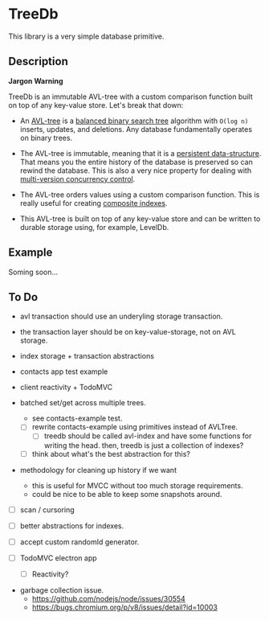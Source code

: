 # TreeDb

This library is a very simple database primitive.

## Description

**Jargon Warning**

TreeDb is an immutable AVL-tree with a custom comparison function built on top of any key-value store. Let's break that down:

- An [AVL-tree](https://en.wikipedia.org/wiki/AVL_tree) is a [balanced binary search tree](https://en.wikipedia.org/wiki/Self-balancing_binary_search_tree) algorithm with `O(log n)` inserts, updates, and deletions. Any database fundamentally operates on binary trees.

- The AVL-tree is immutable, meaning that it is a [persistent data-structure](https://en.wikipedia.org/wiki/Persistent_data_structure). That means you the entire history of the database is preserved so can rewind the database. This is also a very nice property for dealing with [multi-version concurrency control](https://en.wikipedia.org/wiki/Multiversion_concurrency_control).

- The AVL-tree orders values using a custom comparison function. This is really useful for creating [composite indexes](https://en.wikipedia.org/wiki/Composite_index_(database)).

- This AVL-tree is built on top of any key-value store and can be written to durable storage using, for example, LevelDb.

## Example

Soming soon...

## To Do



- avl transaction should use an underyling storage transaction.
- the transaction layer should be on key-value-storage, not on AVL storage.

- index storage + transaction abstractions
- contacts app test example
- client reactivity + TodoMVC

- batched set/get across multiple trees.
  - see contacts-example test.
  - [ ] rewrite contacts-example using primitives instead of AVLTree.
    - [ ] treedb should be called avl-index and have some functions for writing the head.
          then, treedb is just a collection of indexes?
  - [ ] think about what's the best abstraction for this?

- methodology for cleaning up history if we want
  - this is useful for MVCC without too much storage requirements.
  - could be nice to be able to keep some snapshots around.

- [ ] scan / cursoring
- [ ] better abstractions for indexes.

- [ ] accept custom randomId generator.

- [ ] TodoMVC electron app
  - [ ] Reactivity?

- garbage collection issue.
  - https://github.com/nodejs/node/issues/30554
  - https://bugs.chromium.org/p/v8/issues/detail?id=10003

